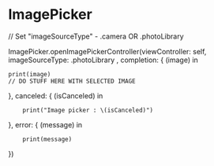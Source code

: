 # ImagePicker

// Set "imageSourceType" - .camera OR .photoLibrary

 ImagePicker.openImagePickerController(viewController: self, imageSourceType: .photoLibrary , completion: { (image) in
 
                
    print(image)
    // DO STUFF HERE WITH SELECTED IMAGE
                
 }, canceled: { (isCanceled) in
    
		print("Image picker : \(isCanceled)")
    
 }, error: { (message) in
    
		print(message)
		
 })
 
